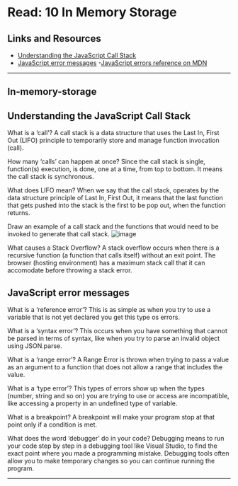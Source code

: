 # Read: 10 In Memory Storage

## Links and Resources

- [Understanding the JavaScript Call Stack](https://www.freecodecamp.org/news/understanding-the-javascript-call-stack-861e41ae61d4)
- [JavaScript error messages](https://codeburst.io/javascript-error-messages-debugging-d23f84f0ae7c)
-[JavaScript errors reference on MDN](https://developer.mozilla.org/en-US/docs/Web/JavaScript/Reference/Errors)

<hr>

## In-memory-storage

## Understanding the JavaScript Call Stack

What is a ‘call’?
A call stack is a data structure that uses the Last In, First Out (LIFO) principle to temporarily store and manage function invocation (call).

How many ‘calls’ can happen at once?
Since the call stack is single, function(s) execution, is done, one at a time, from top to bottom. It means the call stack is synchronous.

What does LIFO mean?
When we say that the call stack, operates by the data structure principle of Last In, First Out, it means that the last function that gets pushed into the stack is the first to be pop out, when the function returns.

Draw an example of a call stack and the functions that would need to be invoked to generate that call stack.
![image](https://user-images.githubusercontent.com/111823911/198664382-e8061492-0993-4326-a052-1cebf2ce30e6.png)

What causes a Stack Overflow?
A stack overflow occurs when there is a recursive function (a function that calls itself) without an exit point. The browser (hosting environment) has a maximum stack call that it can accomodate before throwing a stack error.

## JavaScript error messages

What is a ‘reference error’?
This is as simple as when you try to use a variable that is not yet declared you get this type os errors.

What is a ‘syntax error’?
This occurs when you have something that cannot be parsed in terms of syntax, like when you try to parse an invalid object using JSON.parse.

What is a ‘range error’?
A Range Error is thrown when trying to pass a value as an argument to a function that does not allow a range that includes the value.

What is a ‘type error’?
This types of errors show up when the types (number, string and so on) you are trying to use or access are incompatible, like accessing a property in an undefined type of variable.

What is a breakpoint?
A breakpoint will make your program stop at that point only if a condition is met.

What does the word ‘debugger’ do in your code?
Debugging means to run your code step by step in a debugging tool like Visual Studio, to find the exact point where you made a programming mistake. Debugging tools often allow you to make temporary changes so you can continue running the program.

<hr>
